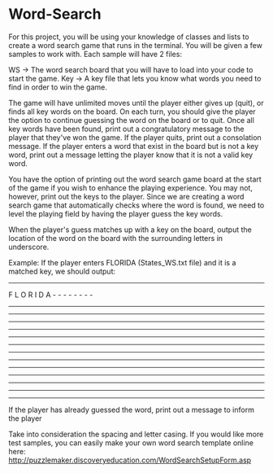 # Word-Search
For this project, you will be using your knowledge of classes and lists to create
a word search game that runs in the terminal. You will be given a few samples to
work with. Each sample will have 2 files:

WS -> The word search board that you will have to load into your code to start the game.
Key -> A key file that lets you know what words you need to find in order to win the game.

The game will have unlimited moves until the player either gives up (quit), or
finds all key words on the board. On each turn, you should give the player the
option to continue guessing the word on the board or to quit. Once all key words
have been found, print out a congratulatory message to the player that they've won
the game. If the player quits, print out a consolation message. If the player enters
a word that exist in the board but is not a key word, print out a message letting
the player know that it is not a valid key word.

You have the option of printing out the word search game board at the start of
the game if you wish to enhance the playing experience. You may not, however,
print out the keys to the player. Since we are creating a word search game that
automatically checks where the word is found, we need to level the playing field
by having the player guess the key words.

When the player's guess matches up with a key on the board, output the location
of the word on the board with the surrounding letters in underscore.

Example:
If the player enters FLORIDA (States_WS.txt file) and it is a matched key, we
should output:
 -  -  -  -  -  -  -  -  -  -  -  -  -  -  -
 F L O R I D A - - - - - - - -
 - - - - - - - - - - - - - - -
 - - - - - - - - - - - - - - -
 - - - - - - - - - - - - - - -
 - - - - - - - - - - - - - - -
 - - - - - - - - - - - - - - -
 - - - - - - - - - - - - - - -
 - - - - - - - - - - - - - - -
 - - - - - - - - - - - - - - -
 - - - - - - - - - - - - - - -
 - - - - - - - - - - - - - - -
 - - - - - - - - - - - - - - -
 - - - - - - - - - - - - - - -
 - - - - - - - - - - - - - - -
 If the player has already guessed the word, print out a message to inform the player

 Take into consideration the spacing and letter casing. If you would like more
 test samples, you can easily make your own word search template online here:
 http://puzzlemaker.discoveryeducation.com/WordSearchSetupForm.asp
